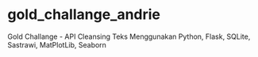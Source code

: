 # gold_challange_andrie
Gold Challange - API Cleansing Teks Menggunakan Python, Flask, SQLite, Sastrawi, MatPlotLib, Seaborn
